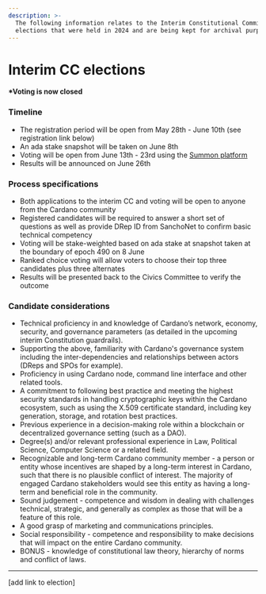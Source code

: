 ```yaml
---
description: >-
  The following information relates to the Interim Constitutional Committee
  elections that were held in 2024 and are being kept for archival purposes.
---
```


# Interim CC elections

**\*Voting is now closed**

### **Timeline**

* The registration period will be open from May 28th - June 10th (see registration link below)
* An ada stake snapshot will be taken on June 8th
* Voting will be open from June 13th - 23rd using the [Summon platform](https://summonplatform.io/)
* Results will be announced on June 26th

### **Process specifications**

* Both applications to the interim CC and voting will be open to anyone from the Cardano community
* Registered candidates will be required to answer a short set of questions as well as provide DRep ID from SanchoNet to confirm basic technical competency
* Voting will be stake-weighted based on ada stake at snapshot taken at the boundary of epoch 490 on 8 June
* Ranked choice voting will allow voters to choose their top three candidates plus three alternates
* Results will be presented back to the Civics Committee to verify the outcome

### Candidate considerations

* Technical proficiency in and knowledge of Cardano’s network, economy, security, and governance parameters (as detailed in the upcoming interim Constitution guardrails).
* Supporting the above, familiarity with Cardano's governance system including the inter-dependencies and relationships between actors (DReps and SPOs for example).
* Proficiency in using Cardano node, command line interface and other related tools.
* A commitment to following best practice and meeting the highest security standards in handling cryptographic keys within the Cardano ecosystem, such as using the X.509 certificate standard, including key generation, storage, and rotation best practices.
* Previous experience in a decision-making role within a blockchain or decentralized governance setting (such as a DAO).
* Degree(s) and/or relevant professional experience in Law, Political Science, Computer Science or a related field.
* Recognizable and long-term Cardano community member - a person or entity whose incentives are shaped by a long-term interest in Cardano, such that there is no plausible conflict of interest. The majority of engaged Cardano stakeholders would see this entity as having a long-term and beneficial role in the community.
* Sound judgement - competence and wisdom in dealing with challenges technical, strategic, and generally as complex as those that will be a feature of this role.
* A good grasp of marketing and communications principles.
* Social responsibility - competence and responsibility to make decisions that will impact on the entire Cardano community.
* BONUS - knowledge of constitutional law theory, hierarchy of norms and conflict of laws.&#x20;

***

\[add link to election]
